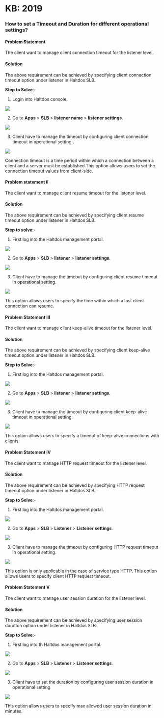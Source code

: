 # KB: 2019

### **How to set a Timeout and Duration for different operational settings?**

#### **Problem Statement**

The client want to manage client connection timeout for the listener level.

#### **Solution**

The above requirement can be achieved by specifying client connection timeout option under listener in Haltdos SLB.

**Step to Solve**:-

1. Login into Haltdos console.

![](/img/adc/v7/kb/overview_kb_2019_1.png)

2. Go to **Apps** > **SLB** > **listener name** > **listener settings**.

![](/img/adc/v7/kb/settings_common_kb_2019.png)

3. Client have to manage the timeout by configuring client connection timeout in operational setting .

![](/img/adc/v7/kb/settings_kb_2019_1.png)

Connection timeout is a time period within which a connection between a client and a server must be established.This option allows users to set the connection timeout values from client-side.

#### **Problem statement II**

The client want to manage client resume timeout for the listener level.

#### **Solution**

The above requirement can be achieved by specifying client resume timeout option under listener in Haltdos SLB.

**Step to solve**:-

1. First log into the Haltdos management portal.

![](/img/adc/v7/kb/overview_kb_2019_1.png)

2. Go to **Apps** > **SLB** > **listener** > **listener settings**.

![](/img/adc/v7/kb/settings_common_kb_2019.png)

3. Client have to manage the timeout by configuring client resume timeout in operational setting.

![](/img/adc/v7/kb/settings_kb_2019_2.png)

This option allows users to specify the time within which a lost client connection can resume.

#### **Problem Statement III**

The client want to manage client keep-alive timeout for the listener level.

#### **Solution**

The above requirement can be achieved by specifying client keep-alive timeout option under listener in Haltdos SLB.

**Step to Solve**:-

1. First log into the Haltdos management portal.

![](/img/adc/v7/kb/overview_kb_2019_1.png)

2. Go to **Apps** > **SLB** > **listener** > **listener settings**.

![](/img/adc/v7/kb/settings_common_kb_2019.png)

3. Client have to manage the timeout by configuring client keep-alive timeout in operational setting.

![](/img/adc/v7/kb/settings_kb_2019_3.png)

This option allows users to specify a timeout of keep-alive connections with clients.

#### **Problem Statement IV**

The client want to manage HTTP request timeout for the listener level.

#### **Solution**

The above requirement can be achieved by specifying HTTP request timeout option under listener in Haltdos SLB.

**Step to Solve**:-

1. First log into the Haltdos management portal.

![](/img/adc/v7/kb/overview_kb_2019_1.png)

2. Go to **Apps** > **SLB** > **Listener** > **Listener settings**.

![](/img/adc/v7/kb/settings_common_kb_2019.png)

3. Client have to manage the timeout by configuring HTTP request timeout in operational setting.

![](/img/adc/v7/kb/settings_kb_2019_4.png)

This option is only applicable in the case of service type HTTP. This option allows users to specify client HTTP request timeout.

#### **Problem Statement V**

The client want to manage user session duration for the listener level.

#### **Solution**

The above requirement can be achieved by specifying user session duration option under listener in Haltdos SLB.

**Step to Solve**:-

1. First log into th Haltdos management portal.

![](/img/adc/v7/kb/overview_kb_2019_1.png)

2. Go to **Apps** > **SLB** > **Listener** > **Listener settings**.

![](/img/adc/v7/kb/settings_common_kb_2019.png)

3. Client have to set the duration by configuring user session duration in operational setting.

![](/img/adc/v7/kb/settings_kb_2019_5.png)

This option allows users to specify max allowed user session duration in minutes.